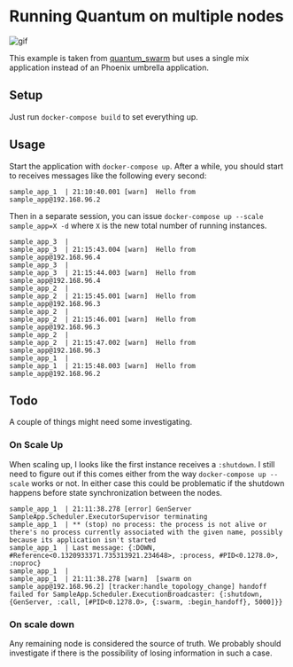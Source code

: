 # Running Quantum on multiple nodes

![gif](https://user-images.githubusercontent.com/6866370/59638900-fd429380-912f-11e9-82f2-849e1f085929.gif)

This example is taken from [quantum_swarm](https://github.com/peek-travel/quantum_swarm) but uses a single mix application instead of an Phoenix umbrella application.

## Setup

Just run `docker-compose build` to set everything up.

## Usage

Start the application with `docker-compose up`. After a while, you should start
to receives messages like the following every second:
```
sample_app_1  | 21:10:40.001 [warn]  Hello from sample_app@192.168.96.2
```

Then in a separate session, you can issue `docker-compose up --scale
sample_app=X -d` where `X` is the new total number of running instances.

```
sample_app_3  | 
sample_app_3  | 21:15:43.004 [warn]  Hello from sample_app@192.168.96.4
sample_app_3  | 
sample_app_3  | 21:15:44.003 [warn]  Hello from sample_app@192.168.96.4
sample_app_2  | 
sample_app_2  | 21:15:45.001 [warn]  Hello from sample_app@192.168.96.3
sample_app_2  | 
sample_app_2  | 21:15:46.001 [warn]  Hello from sample_app@192.168.96.3
sample_app_2  | 
sample_app_2  | 21:15:47.002 [warn]  Hello from sample_app@192.168.96.3
sample_app_1  | 
sample_app_1  | 21:15:48.003 [warn]  Hello from sample_app@192.168.96.2
```

## Todo

A couple of things might need some investigating.

### On Scale Up

When scaling up, I looks like the first instance receives a `:shutdown`. I still
need to figure out if this comes either from the way `docker-compose up --scale`
works or not. In either case this could be problematic if the shutdown happens
before state synchronization between the nodes.

```
sample_app_1  | 21:11:38.278 [error] GenServer SampleApp.Scheduler.ExecutorSupervisor terminating
sample_app_1  | ** (stop) no process: the process is not alive or there's no process currently associated with the given name, possibly because its application isn't started
sample_app_1  | Last message: {:DOWN, #Reference<0.1320933371.735313921.234648>, :process, #PID<0.1278.0>, :noproc}
sample_app_1  |
sample_app_1  | 21:11:38.278 [warn]  [swarm on sample_app@192.168.96.2] [tracker:handle_topology_change] handoff failed for SampleApp.Scheduler.ExecutionBroadcaster: {:shutdown, {GenServer, :call, [#PID<0.1278.0>, {:swarm, :begin_handoff}, 5000]}}
```

### On scale down

Any remaining node is considered the source of truth. We probably should
investigate if there is the possibility of losing information in such a case.
